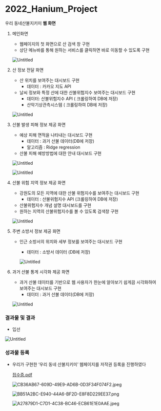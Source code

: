 # 2022_Hanium_Project
우리 동네산불지키미
**웹 화면**

1. 메인화면
    - 웹페이지의 첫 화면으로 산 검색 창 구현
    - 상단 메뉴바를 통해 원하는 서비스를 클릭하면 바로 이동할 수 있도록 구현
    
    ![Untitled](https://s3-us-west-2.amazonaws.com/secure.notion-static.com/c3469d98-46eb-47e7-9cae-49c12a5ab569/Untitled.png)
    
2.  산 정보 전달 화면
    - 산 위치를 보여주는 대시보드 구현
        - 데이터 : 카카오 지도  API
    - 날씨 정보와 특정 산에 대한 산불위험지수 보여주는 대시보드 구현
        - 데이터: 산불위험지수 API ( 크롤링하여 DB에 저장)
        - 산악기상관측시스템 ( 크롤링하여 DB에 저장)
    
    ![Untitled](https://s3-us-west-2.amazonaws.com/secure.notion-static.com/63bb0fb7-317a-4dfc-8c90-839adddff6cc/Untitled.png)
    

1. 산불 발생 피해 정보 제공 화면
    - 예상 피해 면적을 나타내는 대시보드 구현
        - 데이터 : 과거 산불 데이터(DB에 저장)
        - 알고리즘 : Ridge regression
    - 산불 피해 예방방법에 대한 안내 대시보드 구현
    
    ![Untitled](https://s3-us-west-2.amazonaws.com/secure.notion-static.com/92402a2a-a53b-4dd7-9cb5-59bcfb8906e5/Untitled.png)
    
    ![Untitled](https://s3-us-west-2.amazonaws.com/secure.notion-static.com/33b50dc9-f5bd-4b0e-9e4b-03a56cf01476/Untitled.png)
    
2.  산불 위험 지역 정보 제공 화면
    - 강원도의 모든 지역에 대한 산불 위험지수를 보여주는 대시보드 구현
        - 데이터 : 산불위험지수 API (크롤링하여 DB에 저장)
    - 산불위험지수 개념 설명 대시보드를 구현
    - 원하는 지역의 산불위험지수를 볼 수 있도록 검색창 구현
    
    ![Untitled](https://s3-us-west-2.amazonaws.com/secure.notion-static.com/fd9011f3-fdf9-414d-815a-27d47b12530c/Untitled.png)
    
3.  주변 소방서 정보 제공 화면
    - 인근 소방서의 위치와 세부 정보를 보여주는 대시보드 구현
        - 데이터 : 소방서 데이터 (DB에 저장)
        
        ![Untitled](https://s3-us-west-2.amazonaws.com/secure.notion-static.com/38cd6720-74b3-41b3-a053-dc4c6b3aa436/Untitled.png)
        
4.  과거 산불 통계 시각화 제공 화면
    - 과거 산불 데이터를 기반으로 웹 사용자가 한눈에 알아보기 쉽게끔 시각화하여 보여주는 대시보드 구현
        - 데이터 : 과거 산불 데이터(DB에 저장)
    
    ![Untitled](https://s3-us-west-2.amazonaws.com/secure.notion-static.com/d8f0b62a-e143-43ad-8565-b4260a0f69eb/Untitled.png)
    

### 결과물 및 결과

- 입선

![Untitled](https://s3-us-west-2.amazonaws.com/secure.notion-static.com/19990e5a-479b-4ad1-b3e8-09603049b880/Untitled.png)

### 성과물 등록

- 우리가 구현한 ‘우리 동네 산불지키미’ 웹페이지를 저작권 등록을 진행하였다
    
    [접수증.pdf](https://s3-us-west-2.amazonaws.com/secure.notion-static.com/afcfe166-05e4-4c2e-ae4f-a18a9b5d5d5e/%EC%A0%91%EC%88%98%EC%A6%9D.pdf)
    
    ![CB36AB67-609D-49E9-AD6B-0D3F34F074F2.jpeg](https://s3-us-west-2.amazonaws.com/secure.notion-static.com/e68a26ac-d78f-4ea4-91bb-6ec5aac2efdc/CB36AB67-609D-49E9-AD6B-0D3F34F074F2.jpeg)
    
    ![BB51A2BC-E940-44A6-BF2D-E8F8D229EE37.png](https://s3-us-west-2.amazonaws.com/secure.notion-static.com/088b8466-edb3-4c44-976e-eb4a1f8910fc/BB51A2BC-E940-44A6-BF2D-E8F8D229EE37.png)
    
    ![A27879D1-C7D1-4C38-BC46-ECB61E1E0AAE.jpeg](https://s3-us-west-2.amazonaws.com/secure.notion-static.com/6843ce0b-35c6-4580-93f4-2dc80e2f6042/A27879D1-C7D1-4C38-BC46-ECB61E1E0AAE.jpeg)
